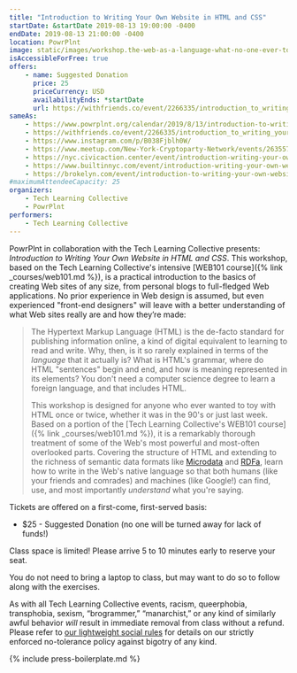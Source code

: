 ```yaml
---
title: "Introduction to Writing Your Own Website in HTML and CSS"
startDate: &startDate 2019-08-13 19:00:00 -0400
endDate: 2019-08-13 21:00:00 -0400
location: PowrPlnt
image: static/images/workshop.the-web-as-a-language-what-no-one-ever-told-you-about-html-that-you-didnt-know-to-ask.rectangle.png
isAccessibleForFree: true
offers:
    - name: Suggested Donation
      price: 25
      priceCurrency: USD
      availabilityEnds: *startDate
      url: https://withfriends.co/event/2266335/introduction_to_writing_your_own_website_with_html_and_css
sameAs:
    - https://www.powrplnt.org/calendar/2019/8/13/introduction-to-writing-your-own-website-with-html-and-css
    - https://withfriends.co/event/2266335/introduction_to_writing_your_own_website_with_html_and_css
    - https://www.instagram.com/p/B038Fjblh0W/
    - https://www.meetup.com/New-York-Cryptoparty-Network/events/263557273/
    - https://nyc.civicaction.center/event/introduction-writing-your-own-website-html-and-css
    - https://www.builtinnyc.com/event/introduction-writing-your-own-website-html-and-css/57459
    - https://brokelyn.com/event/introduction-to-writing-your-own-website-in-html-and-css/
#maximumAttendeeCapacity: 25
organizers:
    - Tech Learning Collective
    - PowrPlnt
performers:
    - Tech Learning Collective
---
```


PowrPlnt in collaboration with the Tech Learning Collective presents: *Introduction to Writing Your Own Website in HTML and CSS*. This workshop, based on the Tech Learning Collective's intensive [WEB101 course]({% link _courses/web101.md %}), is a practical introduction to the basics of creating Web sites of any size, from personal blogs to full-fledged Web applications. No prior experience in Web design is assumed, but even experienced "front-end designers" will leave with a better understanding of what Web sites really are and how they&rsquo;re made:

> The Hypertext Markup Language (HTML) is the de-facto standard for publishing information online, a kind of digital equivalent to learning to read and write. Why, then, is it so rarely explained in terms of the *language* that it actually is? What is HTML's grammar, where do HTML "sentences" begin and end, and how is meaning represented in its elements? You don't need a computer science degree to learn a foreign language, and that includes HTML.
>
> This workshop is designed for anyone who ever wanted to toy with HTML once or twice, whether it was in the 90's or just last week. Based on a portion of the [Tech Learning Collective's WEB101 course]({% link _courses/web101.md %}), it is a remarkably thorough treatment of some of the Web's most powerful and most-often overlooked parts. Covering the structure of HTML and extending to the richness of semantic data formats like [Microdata](https://en.wikipedia.org/wiki/Microdata_%28HTML%29) and [RDFa](https://en.wikipedia.org/wiki/RDFa), learn how to write in the Web's native language so that both humans (like your friends and comrades) and machines (like Google!) can find, use, and most importantly *understand* what you're saying.

Tickets are offered on a first-come, first-served basis:

* $25 - Suggested Donation (no one will be turned away for lack of funds!)

Class space is limited! Please arrive 5 to 10 minutes early to reserve your seat.

You do not need to bring a laptop to class, but may want to do so to follow along with the exercises.

As with all Tech Learning Collective events, racism, queerphobia, transphobia, sexism, “brogrammer,” “manarchist,” or any kind of similarly awful behavior *will* result in immediate removal from class without a refund. Please refer to [our lightweight social rules](https://github.com/AnarchoTechNYC/meta/wiki/Social-rules) for details on our strictly enforced no-tolerance policy against bigotry of any kind.

{% include press-boilerplate.md %}
